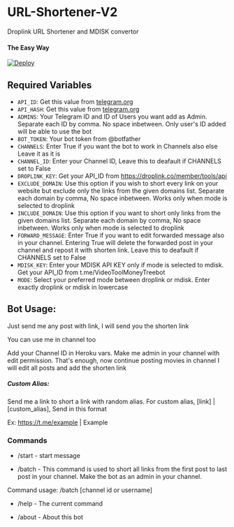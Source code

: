 # URL-Shortener-V2
Droplink URL Shortener and MDISK convertor

#### The Easy Way

[![Deploy](https://www.herokucdn.com/deploy/button.svg)](https://heroku.com/deploy)

## Required Variables

* `API_ID`: Get this value from [telegram.org](https://my.telegram.org/apps)
* `API_HASH`: Get this value from [telegram.org](https://my.telegram.org/apps)
* `ADMINS`: Your Telegram ID and ID of Users you want add as Admin. Separate each ID by comma. No space inbetween. Only user's ID added will be able to use the bot
* `BOT_TOKEN`: Your bot token from @botfather
* `CHANNELS`: Enter True if you want the bot to work in Channels also else Leave it as it is
* `CHANNEL_ID`: Enter your Channel ID, Leave this to deafault if CHANNELS set to False
* `DROPLINK_KEY`:  Get your API_ID from https://droplink.co/member/tools/api
* `EXCLUDE_DOMAIN`: Use this option if you wish to short every link on your website but exclude only the links from the given domains list. Separate each domain by comma, No space inbetween. Works only when mode is selected to droplink
* `INCLUDE_DOMAIN`: Use this option if you want to short only links from the given domains list. Separate each domain by comma, No space inbetween. Works only when mode is selected to droplink
* `FORWARD_MESSAGE`: Enter True if you want to edit forwarded message also in your channel. Entering True will delete the forwarded post in your channel and repost it with shorten link. Leave this to deafault if CHANNELS set to False
* `MDISK_KEY`: Enter your MDISK API KEY only if mode is selected to mdisk. Get your API_ID from t.me/VideoToolMoneyTreebot
* `MODE`: Select your preferred mode between droplink or mdisk. Enter exactly droplink or mdisk in lowercase


## Bot Usage:

Just send me any post with link, I will send you the shorten link

You can use me in channel too 

Add your Channel ID in Heroku vars. Make me admin in your channel with edit permission. That's enough, now continue 
posting movies in channel I will edit all posts and add the shorten link

##### Custom Alias:

Send me a link to short a link with random alias.
For custom alias, [link] | [custom_alias], Send in this format

Ex: https://t.me/example | Example

### Commands

* /start - start message

* /batch - This command is used to short all links from the first post to last post in your channel. Make the bot as an 
admin in your channel.

Command usage: /batch [channel id or username]

* /help - The current command

* /about - About this bot
